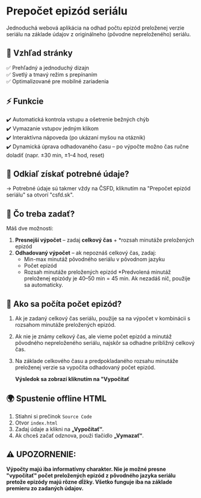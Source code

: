 # Prepočet epizód seriálu  

Jednoduchá webová aplikácia na odhad počtu epizód preloženej verzie seriálu na základe údajov z originálneho (pôvodne nepreloženého) seriálu.  

## 🎨 Vzhľad stránky  
✅ Prehľadný a jednoduchý dizajn  
✅ Svetlý a tmavý režim s prepínaním  
✅ Optimalizované pre mobilné zariadenia  

## ⚡ Funkcie  
✔️ Automatická kontrola vstupu a ošetrenie bežných chýb  
✔️ Vymazanie vstupov jedným klikom   
✔️ Interaktívna nápoveda (po ukázaní myšou na otáznik)   
✔️ Dynamická úprava odhadovaného času – po výpočte možno čas ručne doladiť (napr. ±30 min, ±1–4 hod, reset)

## 📌 Odkiaľ získať potrebné údaje? ##
-> Potrebné údaje sú takmer vždy na ČSFD, kliknutím na "Prepočet epizód seriálu" sa otvorí "csfd.sk".

## 🔢 Čo treba zadať?  
Máš dve možnosti:  
1. **Presnejší výpočet** – zadaj **celkový čas** + *rozsah minutáže preložených epizód  
2. **Odhadovaný výpočet** – ak nepoznáš celkový čas, zadaj:  
   - Min-max minutáž pôvodného seriálu v pôvodnom jazyku
   - Počet epizód  
   - Rozsah minutáže preložených epizód
*Predvolená minutáž preloženej epizódy je 40–50 min = 45 min. Ak nezadáš nič, použije sa automaticky.

## 🧮 Ako sa počíta počet epizód?  
1. Ak je zadaný celkový čas seriálu, použije sa na výpočet v kombinácii s rozsahom minutáže preložených epizód.  
2. Ak nie je známy celkový čas, ale vieme počet epizód a minutáž pôvodného nepreloženého seriálu, najskôr sa odhadne približný celkový čas.
3. Na základe celkového času a predpokladaného rozsahu minutáže preloženej verzie sa vypočíta odhadovaný počet epizód.
     
   **Výsledok sa zobrazí kliknutím na "Vypočítať**  

## 🌍 Spustenie offline HTML 
1. Stiahni si prečinok `Source Code`  
2. Otvor `index.html`    
3. Zadaj údaje a klikni na **„Vypočítať“**.  
4. Ak chceš začať odznova, použi tlačidlo **„Vymazať“**.

## ⚠️ UPOZORNENIE:
**Výpočty majú iba informatívny charakter. Nie je možné presne "vypočítať" počet preložených epizód z pôvodného jazyka seriálu pretože epizódy majú rôzne dĺžky. Všetko funguje iba na základe premieru zo zadaných údajov.** 
